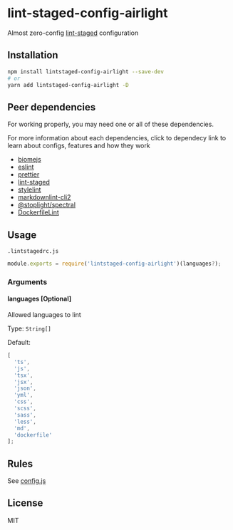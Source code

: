 # lint-staged-config-airlight

Almost zero-config [lint-staged](https://github.com/okonet/lint-staged) configuration

## Installation

```bash
npm install lintstaged-config-airlight --save-dev
# or
yarn add lintstaged-config-airlight -D
```

## Peer dependencies

For working properly, you may need one or all of these dependencies.

For more information about each dependencies, click to dependecy link to learn about configs, features and how they work

- [biomejs](https://github.com/biomejs/biome)
- [eslint](http://eslint.org)
- [prettier](https://prettier.io)
- [lint-staged](https://github.com/okonet/lint-staged)
- [stylelint](https://stylelint.io)
- [markdownlint-cli2](https://github.com/DavidAnson/markdownlint-cli2)
- [@stoplight/spectral](https://github.com/stoplightio/spectral)
- [DockerfileLint](https://github.com/replicatedhq/dockerfilelint)

## Usage

`.lintstagedrc.js`

```js
module.exports = require('lintstaged-config-airlight')(languages?);
```

### Arguments

#### **languages** [Optional]

Allowed languages to lint

Type: `String[]`

Default:

```js
[
  'ts',
  'js',
  'tsx',
  'jsx',
  'json',
  'yml',
  'css',
  'scss',
  'sass',
  'less',
  'md',
  'dockerfile'
];
```

## Rules

See [config.js](./config.js)

## License

MIT
